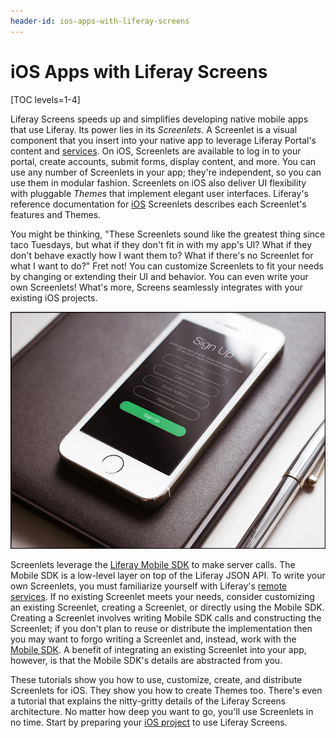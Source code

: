 ```yaml
---
header-id: ios-apps-with-liferay-screens
---
```


# iOS Apps with Liferay Screens

[TOC levels=1-4]

Liferay Screens speeds up and simplifies developing native mobile apps that use
Liferay. Its power lies in its *Screenlets*. A Screenlet is a visual component
that you insert into your native app to leverage Liferay Portal's content and
[services](/docs/7-0/tutorials/-/knowledge_base/t/invoking-remote-services). On
iOS, Screenlets are available to log in to your portal, create accounts, submit 
forms, display content, and more. You can use any number of Screenlets in your 
app; they're independent, so you can use them in modular fashion. Screenlets on 
iOS also deliver UI flexibility with pluggable *Themes* that implement elegant 
user interfaces. Liferay's reference documentation for
[iOS](/docs/7-0/reference/-/knowledge_base/r/screenlets-in-liferay-screens-for-ios) 
Screenlets describes each Screenlet's features and Themes. 

You might be thinking, "These Screenlets sound like the greatest thing since
taco Tuesdays, but what if they don't fit in with my app's UI? What if they
don't behave exactly how I want them to? What if there's no Screenlet for what I
want to do?" Fret not! You can customize Screenlets to fit your needs by
changing or extending their UI and behavior. You can even write your own
Screenlets! What's more, Screens seamlessly integrates with your existing iOS 
projects. 

![Figure 1: Here's an app that uses a Liferay Screens Sign Up Screenlet.](../../../images/screens-ios-intro.png)

Screenlets leverage the
[Liferay Mobile SDK](https://www.liferay.com/community/liferay-projects/liferay-mobile-sdk/overview)
to make server calls. The Mobile SDK is a low-level layer on top of the Liferay
JSON API. To write your own Screenlets, you must familiarize yourself with
Liferay's
[remote services](/docs/7-0/tutorials/-/knowledge_base/t/invoking-remote-services).
If no existing Screenlet meets your needs, consider customizing an existing
Screenlet, creating a Screenlet, or directly using the Mobile SDK. Creating a
Screenlet involves writing Mobile SDK calls and constructing the Screenlet; if
you don't plan to reuse or distribute the implementation then you may want to
forgo writing a Screenlet and, instead, work with the
[Mobile SDK](/docs/7-0/tutorials/-/knowledge_base/t/mobile-sdk). A benefit of
integrating an existing Screenlet into your app, however, is that the Mobile
SDK's details are abstracted from you. 

These tutorials show you how to use, customize, create, and distribute 
Screenlets for iOS. They show you how to create Themes too. There's even a 
tutorial that explains the nitty-gritty details of the Liferay Screens 
architecture. No matter how deep you want to go, you'll use Screenlets in no 
time. Start by preparing your
[iOS project](/docs/7-0/tutorials/-/knowledge_base/t/preparing-ios-projects-for-liferay-screens)
to use Liferay Screens. 

